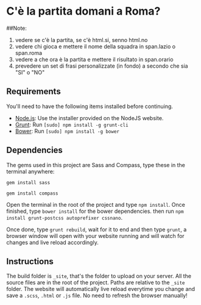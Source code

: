 # C'è la partita domani a Roma?

##Note:

1) vedere se c'è la partita, se c'è html.si, senno html.no<br>
2) vedere chi gioca e mettere il nome della squadra in span.lazio o span.roma<br>
3) vedere a che ora è la partita e mettere il risultato in span.orario<br>
4) prevedere un set di frasi personalizzate (in fondo) a secondo che sia "SI" o "NO"<br>

## Requirements
You'll need to have the following items installed before continuing.

  * [Node.js](http://nodejs.org): Use the installer provided on the NodeJS website.
  * [Grunt](http://gruntjs.com/): Run `[sudo] npm install -g grunt-cli`
  * [Bower](http://bower.io/): Run `[sudo] npm install -g bower`

## Dependencies

The gems used in this project are Sass and Compass, type these in the terminal anywhere:

`gem install sass`

`gem install compass`  

Open the terminal in the root of the project and type `npm install`. Once finished, type `bower install` for the bower dependencies. then run ```npm install grunt-postcss autoprefixer cssnano```.

Once done, type `grunt rebuild`, wait for it to end and then type `grunt`, a browser window will open with your website running and will watch for changes and live reload accordingly.

## Instructions

The build folder is `_site`, that's the folder to upload on your server. All the source files are in the root of the project. Paths are relative to the `_site` folder. The website will automatically live reload everytime you change and save a `.scss`, `.html` or `.js` file. No need to refresh the browser manually!
